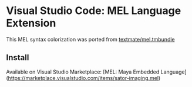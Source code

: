 # Visual Studio Code: MEL Language Extension
This MEL syntax colorization was ported from [textmate/mel.tmbundle](https://github.com/textmate/mel.tmbundle/)

## Install
Available on Visual Studio Marketplace:
[MEL: Maya Embedded Language] (https://marketplace.visualstudio.com/items/sator-imaging.mel)

